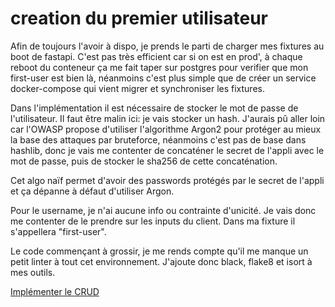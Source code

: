 # creation du premier utilisateur

Afin de toujours l'avoir à dispo, je prends
le parti de charger mes fixtures au boot
de fastapi. C'est pas très efficient car si on
est en prod', à chaque reboot du conteneur 
ça me fait taper sur postgres pour verifier
que mon first-user est bien là, néanmoins
c'est plus simple que de créer un service
docker-compose qui vient migrer et synchroniser
les fixtures.

Dans l'implémentation il est nécessaire de 
stocker le mot de passe de l'utilisateur.
Il faut être malin ici: je vais stocker un hash.
J'aurais pû aller loin car l'OWASP propose
d'utiliser l'algorithme Argon2 pour protéger
au mieux la base des attaques par bruteforce,
néanmoins c'est pas de base dans hashlib, donc
je vais me contenter de concaténer le secret de
l'appli avec le mot de passe, puis de stocker 
le sha256 de cette concaténation.

Cet algo naïf permet d'avoir des passwords protégés
par le secret de l'appli et ça dépanne à défaut d'utiliser
Argon.

Pour le username, je n'ai aucune info ou contrainte
d'unicité. Je vais donc me contenter de le prendre
sur les inputs du client. Dans ma fixture il
s'appellera "first-user".

Le code commençant à grossir, je me rends compte
qu'il me manque un petit linter à tout cet
environnement. J'ajoute donc black, flake8 et
isort à mes outils.

[Implémenter le CRUD](04-Implementer-le-CRUD.md)
